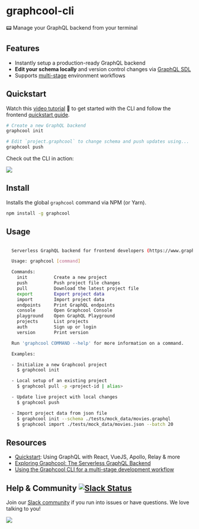 # graphcool-cli

📟 Manage your GraphQL backend from your terminal

## Features

* Instantly setup a production-ready GraphQL backend
* **Edit your schema locally** and version control changes via [GraphQL SDL](https://www.graph.cool/docs/faq/graphql-sdl-schema-definition-language-kr84dktnp0/)
* Supports [multi-stage](https://www.graph.cool/docs/tutorials/cli-multi-staging-workflow-ex4wo4zaep/) environment workflows

## Quickstart

Watch this [video tutorial](https://www.youtube.com/watch?v=sf0ZkyalSTg) 🎥 to get started with the CLI and follow the frontend [quickstart guide](https://www.graph.cool/docs/quickstart/).

```sh
# Create a new GraphQL backend
graphcool init

# Edit `project.graphcool` to change schema and push updates using...
graphcool push
```

Check out the CLI in action:

![](http://imgur.com/PABWSL7.gif)

## Install

Installs the global `graphcool` command via NPM (or Yarn).

```sh
npm install -g graphcool
```

## Usage

```sh

  Serverless GraphQL backend for frontend developers (https://www.graph.cool)

  Usage: graphcool [command]

  Commands:
    init          Create a new project
    push          Push project file changes
    pull          Download the latest project file
    export        Export project data
    import        Import project data
    endpoints     Print GraphQL endpoints
    console       Open Graphcool Console
    playground    Open GraphQL Playground
    projects      List projects
    auth          Sign up or login
    version       Print version

  Run 'graphcool COMMAND --help' for more information on a command.

  Examples:

  - Initialize a new Graphcool project
    $ graphcool init

  - Local setup of an existing project
    $ graphcool pull -p <project-id | alias>

  - Update live project with local changes
    $ graphcool push

  - Import project data from json file
    $ graphcool init --schema ./tests/mock_data/movies.graphql
    $ graphcool import ./tests/mock_data/movies.json --batch 20

```

## Resources

* [Quickstart](https://www.graph.cool/docs/quickstart/): Using GraphQL with React, VueJS, Apollo, Relay & more
* [Exploring Graphcool: The Serverless GraphQL Backend](https://www.graph.cool/docs/tutorials/graphcool-features-overview-ped6wohw0o/)
* [Using the Graphcool CLI for a multi-stage development workflow](https://www.graph.cool/docs/tutorials/cli-multi-staging-workflow-ex4wo4zaep/)


## Help & Community [![Slack Status](https://slack.graph.cool/badge.svg)](https://slack.graph.cool)

Join our [Slack community](http://slack.graph.cool/) if you run into issues or have questions. We love talking to you!

![](http://i.imgur.com/5RHR6Ku.png)

